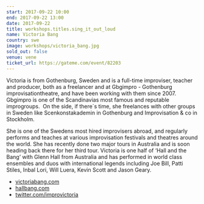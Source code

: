 ```yaml
---
start: 2017-09-22 10:00
end: 2017-09-22 13:00
date: 2017-09-22
title: workshops.titles.sing_it_out_loud
name: Victoria Bang
country: swe
image: workshops/victoria_bang.jpg
sold_out: false
venue: vene
ticket_url: https://gateme.com/event/82203
---
```

Victoria is from Gothenburg, Sweden and is a full-time improviser, teacher
and producer, both as a freelancer and at Gbgimpro - Gothenburg improvisationtheatre,
and have been working with them since 2007. Gbgimpro is one of the Scandinavias most
famous and reputable improgroups.​
​
On the side, if there´s time, she freelances with other groups in Sweden like
Scenkonstakademin in Gothenburg and Improvisation & co in Stockholm.

She is one of the Swedens most hired improvisers abroad, and regularly performs and
teaches at various improvisation festivals and theatres around the world. She has
recently done two major tours in Australia and is soon heading back there for her
third tour. Victoria is one half of ‘Hall and the Bang’ with Glenn Hall from Australia
and has performed in world class ensembles and duos with international legends including
Joe Bill, Patti Stiles, Inbal Lori, Will Luera, Kevin Scott and Jason Geary.

- [victoriabang.com](https://www.victoriabang.com/)
- [hallbang.com](https://www.hallbang.com/)
- [twitter.com/improvictoria](https://twitter.com/improvictoria)
